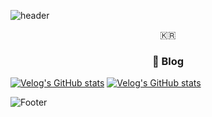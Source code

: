 ![header](https://capsule-render.vercel.app/api?type=soft&color=auto&height=150&section=header&text=JiHwan%20GitHub%20🤖&fontSize=50&animation=twinkling)

<p align="center">🇰🇷</p>


<h3 align="center"> 📌 Blog </h3>

[![Velog's GitHub stats](https://velog-readme-stats.vercel.app/api?name=easyhwan)](https://velog.io/@easyhwan/TypeScript-%ED%83%80%EC%9E%85%EC%8A%A4%ED%81%AC%EB%A6%BD%ED%8A%B8-%EC%8B%9C%EC%9E%91%ED%95%98%EA%B8%B0)
[![Velog's GitHub stats](https://velog-readme-stats.vercel.app/api?name=easyhwan)](https://velog.io/@easyhwan/TypeScript-TypeScript%EB%9E%80)

![Footer](https://capsule-render.vercel.app/api?type=waving&color=auto&height=100&section=footer)
